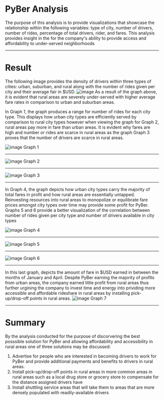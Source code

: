 # PyBer Analysis
The purpose of this analysis is to provide visualizations that showcase the relationship within the following variables: type of city, number of drivers, number of rides, percentage of total drivers, rider, and fares. This analysis provides insight in the for the company's ability to provide access and affordability to under-served neighborhoods

---

# Result
The following image provides the density of drivers within three types of cities: urban, suburban, and rural along with the number of rides given per city and their average fair in $USD.
![image](https://user-images.githubusercontent.com/92961267/144344315-4e1e7f90-66ff-4bba-b78b-8eca78b88d05.png)
As a result of the graph above, it is evident that rural areas are severely under-served with higher average fare rates in comparison to urban and suburban areas.

In Graph 1, the graph produces a range for number of rides for each city type. This displays how urban city types are efficiently served by comparison to rural city types however when viewing the graph for Graph 2, rural areas pay more in fare than urban areas. It is evident why fares are high and number or rides are scarce in rural areas as the graph Graph 3 proves that the number of drivers are scarce in rural areas.

![image](https://user-images.githubusercontent.com/92961267/144345695-bf498398-ac9b-43d1-b0d0-b22f89462f33.png) Graph 1

---

![image](https://user-images.githubusercontent.com/92961267/144345779-d722a550-9ed9-4407-8d23-36e12678133a.png) Graph 2

---

![image](https://user-images.githubusercontent.com/92961267/144345841-49ea9cac-7c6b-41ef-8569-1813458d4c2d.png) Graph 3

---
In Graph 4, the graph depicts how urban city types carry the majority of total fares in profit and how rural areas are essentially untapped. Reinvesting resources into rural areas to monopolize or equilibrate fare prices amongst city types over time may provide some profit for PyBer. Graphs 5 and 6 provide a better visualization of the correlation between number of rides given per city type and number of drivers available in city types

![image](https://user-images.githubusercontent.com/92961267/144347160-3606699c-4111-43d5-b544-9dc1b51b9c59.png) Graph 4

---

![image](https://user-images.githubusercontent.com/92961267/144347234-eee8bb7a-247b-4fc0-8f30-36062c4a60e5.png) Graph 5

---

![image](https://user-images.githubusercontent.com/92961267/144347284-0f49f836-4485-4064-8e9a-5c7456aaa546.png) Graph 6

---

In this last graph, depicts the amount of fare in $USD earned in between the months of January and April. Despite PyBer earning the majority of profits from urban areas, the company earned little profit from rural areas thus further urgining the company to invest time and energy into prividing more accessible and affordable rideshare in rural areas by installing pick-up/drop-off points in rural areas.
![image](https://user-images.githubusercontent.com/92961267/144348069-d2495271-ed1c-49e3-b6d3-9640113c5584.png) Graph 7

---

# Summary
By the analysis conducted for the purpose of discorvering the best posssible solution for PyBer and allowing affordability and accessibility in rural areas one of three solutions may be discussed:
1. Advertise for people who are interested in becoming drivers to work for PyBer and provide additional payments and benefits to drivers in rural areas. 
2. Install pick-up/drop-off points in rural areas in more common areas in rural areas such as a local drug store or grocery store to compensate for the distance assigned drivers have
3. Install shuttling service areas that will take them to areas that are more densely populated with readily-available drivers
